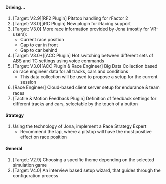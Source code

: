 #### Driving...
  1. [Target: V2.9][RF2 Plugin] Pitstop handling for rFactor 2
  2. [Target: V3.0][iRC Plugin] New plugin for iRacing support
  3. [Target: V3.0] More race information provided by Jona (mostly for VR-users):
     - Current race position
     - Gap to car in front
     - Gap to car behind
  4. [Target: V3.0+][ACC Plugin] Hot switching between different sets of ABS and TC settings using voice commands
  5. [Target: V3.0][ACC Plugin & Race Engineer] Big Data Collection based on race engineer data for all tracks, cars and conditions
	 - This data collection will be used to propose a setup for the current session
  6. [Race Engineer] Cloud-based client server setup for endurance & team races
  7. [Tactile & Motion Feedback Plugin] Definition of feedback settings for different tracks and cars, selectable by the touch of a button

#### Strategy
  1. Using the technology of Jona, implement a Race Strategy Expert
     - Recommend the lap, where a pitstop will have the most positive effect on race position
  
#### General
  1. [Target: V2.9] Choosing a specific theme depending on the selected simulation game
  2. [Target: V4.0] An interview based setup wizard, that guides through the configuration process